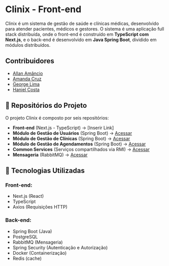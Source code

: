 # Clinix - Front-end

Clinix é um sistema de gestão de saúde e clínicas médicas, desenvolvido para atender pacientes, médicos e gestores. O sistema é uma aplicação full stack distribuída, onde o front-end é construído em **TypeScript com Next.js**, e o back-end é desenvolvido em **Java Spring Boot**, dividido em módulos distribuídos.

## Contribuidores

- [Allan Amâncio](https://github.com/AllanSmithll)
- [Amanda Cruz](https://github.com/Amandacdev)
- [George Lima](https://github.com/GeorgeLimaDev)
- [Haniel Costa](https://github.com/HanielPro)

## 📌 Repositórios do Projeto

O projeto Clinix é composto por seis repositórios:

- **Front-end** (Next.js - TypeScript) → [Inserir Link]
- **Módulo de Gestão de Usuários** (Spring Boot) → [Acessar](https://github.com/Clinix-Brazil/Clinix_Sistema_Usuarios)
- **Módulo de Gestão de Clínicas** (Spring Boot) → [Acessar](https://github.com/Clinix-Brazil/Clinix_Clinica_Service)
- **Módulo de Gestão de Agendamentos** (Spring Boot) → [Acessar](https://github.com/Clinix-Brazil/clinix-scheduling-service)
- **Common Services** (Serviços compartilhados via RMI) → [Acessar](https://github.com/Clinix-Brazil/clinix-common-service)
- **Mensageria** (RabbitMQ) → [Acessar](https://github.com/Clinix-Brazil/clinix_requisicoes)

## 🚀 Tecnologias Utilizadas

### Front-end:
- Next.js (React)
- TypeScript
- Axios (Requisições HTTP)

### Back-end:
- Spring Boot (Java)
- PostgreSQL
- RabbitMQ (Mensageria)
- Spring Security (Autenticação e Autorização)
- Docker (Containerização)
- Redis (cache)
